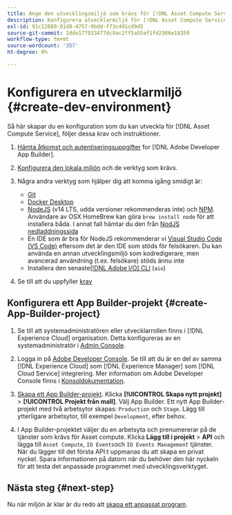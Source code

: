 ```yaml
---
title: Ange den utvecklingsmiljö som krävs för [!DNL Asset Compute Service]
description: Konfigurera utvecklarmiljö för [!DNL Asset Compute Service] för att börja skapa och testa anpassad kod.
exl-id: 91c12889-01d8-4757-9bdd-f73c491cd9d5
source-git-commit: 2dde177933477dc9ac2ff5a55af1fd2366e18359
workflow-type: tm+mt
source-wordcount: '357'
ht-degree: 0%

---
```


# Konfigurera en utvecklarmiljö {#create-dev-environment}

Så här skapar du en konfiguration som du kan utveckla för [!DNL Asset Compute Service], följer dessa krav och instruktioner.

1. [Hämta åtkomst och autentiseringsuppgifter](https://developer.adobe.com/app-builder/docs/getting_started/#acquire-access-and-credentials) for [!DNL Adobe Developer App Builder].

1. [Konfigurera den lokala miljön](https://developer.adobe.com/app-builder/docs/getting_started/#local-environment-set-up) och de verktyg som krävs.

1. Några andra verktyg som hjälper dig att komma igång smidigt är:

   * [Git](https://git-scm.com/)
   * [Docker Desktop](https://www.docker.com/get-started)
   * [NodeJS](https://nodejs.org) (v14 LTS, udda versioner rekommenderas inte) och [NPM](https://www.npmjs.com). Användare av OSX HomeBrew kan göra `brew install node` för att installera båda. I annat fall hämtar du den från [NodJS nedladdningssida](https://nodejs.org/en/)
   * En IDE som är bra för NodeJS rekommenderar vi [Visual Studio Code (VS Code)](https://code.visualstudio.com) eftersom det är den IDE som stöds för felsökaren. Du kan använda en annan utvecklingsmiljö som kodredigerare, men avancerad användning (t.ex. felsökare) stöds ännu inte
   * Installera den senaste[[!DNL Adobe I/O] CLI](https://github.com/adobe/aio-cli) (`aio`)

   <!-- - install using `npm install -g @adobe/aio-cli@7.1.0` -->

1. Se till att du uppfyller [krav](/help/understand-extensibility.md#prerequisites-and-provisioning)

<!--
>[!NOTE]
>
>For now, use [!DNL Adobe I/O] CLI v7.1.0 of and do not use [!DNL Adobe I/O] CLI v8.
-->

## Konfigurera ett App Builder-projekt {#create-App-Builder-project}

1. Se till att systemadministratören eller utvecklarrollen finns i [!DNL Experience Cloud] organisation. Detta konfigureras av en systemadministratör i [Admin Console](https://adminconsole.adobe.com/overview).

1. Logga in på [Adobe Developer Console](https://console.adobe.io/). Se till att du är en del av samma [!DNL Experience Cloud] som [!DNL Experience Manager] som [!DNL Cloud Service] integrering. Mer information om Adobe Developer Console finns i [Konsoldokumentation](https://www.adobe.io/apis/experienceplatform/console/docs.html).

1. [Skapa ett App Builder-projekt](https://developer.adobe.com/app-builder/docs/getting_started/first_app/). Klicka **[!UICONTROL Skapa nytt projekt]** > **[!UICONTROL Projekt från mall]**. Välj App Builder. Ett nytt App Builder-projekt med två arbetsytor skapas: `Production` och `Stage`. Lägg till ytterligare arbetsytor, till exempel `Development`, efter behov.

1. I App Builder-projektet väljer du en arbetsyta och prenumererar på de tjänster som krävs för Asset compute. Klicka **Lägg till i projekt** > **API** och lägga till `Asset Compute`, `IO Events`och `IO Events Management` tjänster. När du lägger till det första API:t uppmanas du att skapa en privat nyckel. Spara informationen på datorn när du behöver den här nyckeln för att testa det anpassade programmet med utvecklingsverktyget.

## Nästa steg {#next-step}

Nu när miljön är klar är du redo att [skapa ett anpassat program](develop-custom-application.md).

<!-- More ideas:
 
* Any steps in the beginning that lead to gotchas later should be called out for caution? For example,
  * don't change some defaults initially
  * know risks when deviating from standard path
  * naming conventions to follow
  * Retrieve and format credentials (YAML file details)

TBD: When aio-cli v8 bugs are resolved, update the AIO CLI install command to remove v7.x reference and instruct users to use the latest version. See CQDOC-18346.

-->
